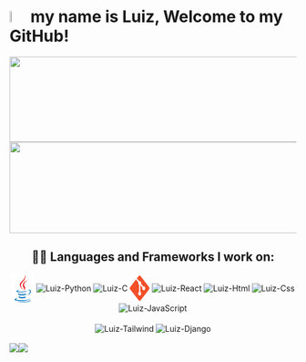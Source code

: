 

# <img width='6%' height="6%" src="https://images.squarespace-cdn.com/content/v1/595e1b9ab6ac502f684cbe56/1505914440979-36R26YBA1OQSKXW7HUH7/YO+GIF.gif?format=750w"/> my name is Luiz, Welcome to my GitHub!
 
 <img src="https://github-readme-stats.vercel.app/api?username=LuizzFelipe0&show_icons=true&theme=aura&include_all_commits=true&count_private=true" width="1050" height="150" align="center">
  <img width="1050" height="160" src="https://github-readme-stats.vercel.app/api/top-langs/?username=LuizzFelipe0&layout=compact&langs_count=7&theme=aura" align="center"/>
  
<div align="center">

 ## 👨‍💻 Languages and Frameworks I work on:

  <img align="center" alt="Luiz-Java" height="50" width="40" src="https://raw.githubusercontent.com/devicons/devicon/master/icons/java/java-original.svg">
            <img align="center" alt="Luiz-Python" height="50" width="40" src="https://cdn.jsdelivr.net/gh/devicons/devicon/icons/python/python-original.svg">
          <img align="center" alt="Luiz-C" height="45" width="40"  src="https://cdn.jsdelivr.net/gh/devicons/devicon/icons/c/c-plain.svg" />
       <img align="center" alt="Luiz-Git" height="45" width="35" src="https://raw.githubusercontent.com/devicons/devicon/master/icons/git/git-original.svg">
        <img align="center" alt="Luiz-React" height="45" width="40"  src="https://cdn.jsdelivr.net/gh/devicons/devicon/icons/react/react-original.svg" />
      <img align="center" alt="Luiz-Html" height="45" width="40" src="https://cdn.jsdelivr.net/gh/devicons/devicon/icons/html5/html5-plain-wordmark.svg" />
      <img align="center" alt="Luiz-Css" height="45" width="40"  src="https://cdn.jsdelivr.net/gh/devicons/devicon/icons/css3/css3-plain-wordmark.svg" />
      <img align="center" alt="Luiz-JavaScript" height="40" width="40"  src="https://cdn.jsdelivr.net/gh/devicons/devicon/icons/javascript/javascript-plain.svg" />
          <br><br/>
      <img align="center" alt="Luiz-Tailwind" height="45" width="40"  src="https://cdn.jsdelivr.net/gh/devicons/devicon/icons/tailwindcss/tailwindcss-plain.svg" />
       <img align="center" alt="Luiz-Django" height="45" width="40"  src="https://cdn.icon-icons.com/icons2/2107/PNG/512/file_type_django_icon_130645.png" />

</div>    
<br/>
        <a href ="mailto:luizfelipecanariocosta@gmail.com"><img align="left" src="https://img.shields.io/badge/-Gmail-%23333?style=for-the-badge&logo=gmail&logoColor=red" target="_blank"></a> 
         <a href ="https://www.linkedin.com/in/luiz-felipe-costa-7a2373241/"><img align="left" src="https://img.shields.io/badge/-Linkedin-%23333?style=for-the-badge&logo=linkedin&logoColor=blue" target="_blank"></a> 


      
